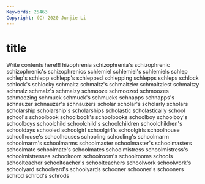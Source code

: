 ```yaml
---
Keywords: 25463
Copyright: (C) 2020 Junjie Li
---
```


# title

Write contents here!!!
hizophrenia 
schizophrenia's 
schizophrenic 
schizophrenic's 
schizophrenics
schlemiel 
schlemiel's 
schlemiels 
schlep 
schlep's 
schlepp 
schlepp's 
schlepped 
schlepping 
schlepps
schleps 
schlock 
schlock's 
schlocky 
schmaltz 
schmaltz's 
schmaltzier 
schmaltziest 
schmaltzy 
schmalz
schmalz's 
schmalzy 
schmooze 
schmoozed 
schmoozes 
schmoozing 
schmuck 
schmuck's 
schmucks 
schnapps
schnapps's 
schnauzer 
schnauzer's 
schnauzers 
scholar 
scholar's 
scholarly 
scholars 
scholarship 
scholarship's
scholarships 
scholastic 
scholastically 
school 
school's 
schoolbook 
schoolbook's 
schoolbooks 
schoolboy 
schoolboy's
schoolboys 
schoolchild 
schoolchild's 
schoolchildren 
schoolchildren's 
schooldays 
schooled 
schoolgirl 
schoolgirl's 
schoolgirls
schoolhouse 
schoolhouse's 
schoolhouses 
schooling 
schooling's 
schoolmarm 
schoolmarm's 
schoolmarms 
schoolmaster 
schoolmaster's
schoolmasters 
schoolmate 
schoolmate's 
schoolmates 
schoolmistress 
schoolmistress's 
schoolmistresses 
schoolroom 
schoolroom's 
schoolrooms
schools 
schoolteacher 
schoolteacher's 
schoolteachers 
schoolwork 
schoolwork's 
schoolyard 
schoolyard's 
schoolyards 
schooner
schooner's 
schooners 
schrod 
schrod's 
schrods 

